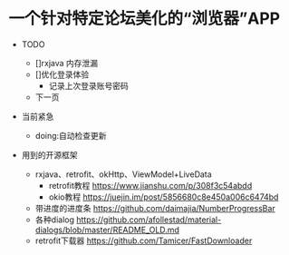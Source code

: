 # 一个针对特定论坛美化的“浏览器”APP
- TODO
    - []rxjava 内存泄漏
    - []优化登录体验
        - 记录上次登录账号密码
    - 下一页
- 当前紧急
    - doing:自动检查更新

- 用到的开源框架
    - rxjava、retrofit、okHttp、ViewModel+LiveData
        - retrofit教程 https://www.jianshu.com/p/308f3c54abdd
        - okio教程 https://juejin.im/post/5856680c8e450a006c6474bd
    - 带进度的进度条 https://github.com/daimajia/NumberProgressBar
    - 各种dialog https://github.com/afollestad/material-dialogs/blob/master/README_OLD.md
    - retrofit下载器 https://github.com/Tamicer/FastDownloader